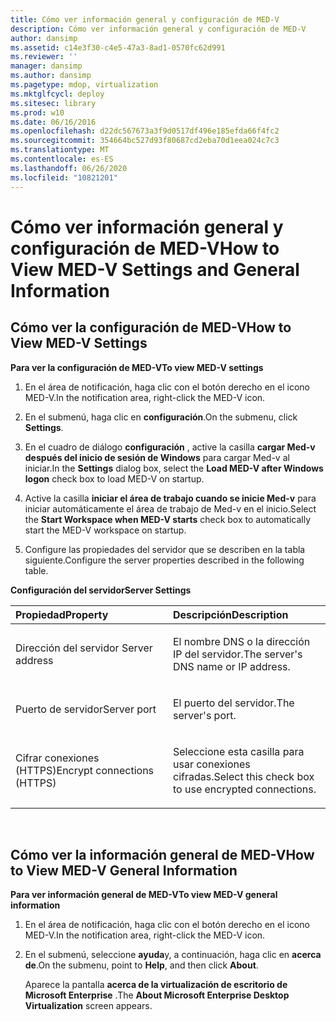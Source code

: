```yaml
---
title: Cómo ver información general y configuración de MED-V
description: Cómo ver información general y configuración de MED-V
author: dansimp
ms.assetid: c14e3f30-c4e5-47a3-8ad1-0570fc62d991
ms.reviewer: ''
manager: dansimp
ms.author: dansimp
ms.pagetype: mdop, virtualization
ms.mktglfcycl: deploy
ms.sitesec: library
ms.prod: w10
ms.date: 06/16/2016
ms.openlocfilehash: d22dc567673a3f9d0517df496e185efda66f4fc2
ms.sourcegitcommit: 354664bc527d93f80687cd2eba70d1eea024c7c3
ms.translationtype: MT
ms.contentlocale: es-ES
ms.lasthandoff: 06/26/2020
ms.locfileid: "10821201"
---
```

# <span data-ttu-id="ea2e2-103">Cómo ver información general y configuración de MED-V</span><span class="sxs-lookup"><span data-stu-id="ea2e2-103">How to View MED-V Settings and General Information</span></span>


## <span data-ttu-id="ea2e2-104">Cómo ver la configuración de MED-V</span><span class="sxs-lookup"><span data-stu-id="ea2e2-104">How to View MED-V Settings</span></span>


**<span data-ttu-id="ea2e2-105">Para ver la configuración de MED-V</span><span class="sxs-lookup"><span data-stu-id="ea2e2-105">To view MED-V settings</span></span>**

1.  <span data-ttu-id="ea2e2-106">En el área de notificación, haga clic con el botón derecho en el icono MED-V.</span><span class="sxs-lookup"><span data-stu-id="ea2e2-106">In the notification area, right-click the MED-V icon.</span></span>

2.  <span data-ttu-id="ea2e2-107">En el submenú, haga clic en **configuración**.</span><span class="sxs-lookup"><span data-stu-id="ea2e2-107">On the submenu, click **Settings**.</span></span>

3.  <span data-ttu-id="ea2e2-108">En el cuadro de diálogo **configuración** , active la casilla **cargar Med-v después del inicio de sesión de Windows** para cargar Med-v al iniciar.</span><span class="sxs-lookup"><span data-stu-id="ea2e2-108">In the **Settings** dialog box, select the **Load MED-V after Windows logon** check box to load MED-V on startup.</span></span>

4.  <span data-ttu-id="ea2e2-109">Active la casilla **iniciar el área de trabajo cuando se inicie Med-v** para iniciar automáticamente el área de trabajo de Med-v en el inicio.</span><span class="sxs-lookup"><span data-stu-id="ea2e2-109">Select the **Start Workspace when MED-V starts** check box to automatically start the MED-V workspace on startup.</span></span>

5.  <span data-ttu-id="ea2e2-110">Configure las propiedades del servidor que se describen en la tabla siguiente.</span><span class="sxs-lookup"><span data-stu-id="ea2e2-110">Configure the server properties described in the following table.</span></span>

**<span data-ttu-id="ea2e2-111">Configuración del servidor</span><span class="sxs-lookup"><span data-stu-id="ea2e2-111">Server Settings</span></span>**

<table>
<colgroup>
<col width="50%" />
<col width="50%" />
</colgroup>
<thead>
<tr class="header">
<th align="left"><span data-ttu-id="ea2e2-112">Propiedad</span><span class="sxs-lookup"><span data-stu-id="ea2e2-112">Property</span></span></th>
<th align="left"><span data-ttu-id="ea2e2-113">Descripción</span><span class="sxs-lookup"><span data-stu-id="ea2e2-113">Description</span></span></th>
</tr>
</thead>
<tbody>
<tr class="odd">
<td align="left"><p><span data-ttu-id="ea2e2-114">Dirección del servidor 
</span><span class="sxs-lookup"><span data-stu-id="ea2e2-114">Server address</span></span></p></td>
<td align="left"><p><span data-ttu-id="ea2e2-115">El nombre DNS o la dirección IP del servidor.</span><span class="sxs-lookup"><span data-stu-id="ea2e2-115">The server's DNS name or IP address.</span></span></p></td>
</tr>
<tr class="even">
<td align="left"><p><span data-ttu-id="ea2e2-116">Puerto de servidor</span><span class="sxs-lookup"><span data-stu-id="ea2e2-116">Server port</span></span></p></td>
<td align="left"><p><span data-ttu-id="ea2e2-117">El puerto del servidor.</span><span class="sxs-lookup"><span data-stu-id="ea2e2-117">The server's port.</span></span></p></td>
</tr>
<tr class="odd">
<td align="left"><p><span data-ttu-id="ea2e2-118">Cifrar conexiones (HTTPS)</span><span class="sxs-lookup"><span data-stu-id="ea2e2-118">Encrypt connections (HTTPS)</span></span></p></td>
<td align="left"><p><span data-ttu-id="ea2e2-119">Seleccione esta casilla para usar conexiones cifradas.</span><span class="sxs-lookup"><span data-stu-id="ea2e2-119">Select this check box to use encrypted connections.</span></span></p></td>
</tr>
</tbody>
</table>

 

## <span data-ttu-id="ea2e2-120">Cómo ver la información general de MED-V</span><span class="sxs-lookup"><span data-stu-id="ea2e2-120">How to View MED-V General Information</span></span>


**<span data-ttu-id="ea2e2-121">Para ver información general de MED-V</span><span class="sxs-lookup"><span data-stu-id="ea2e2-121">To view MED-V general information</span></span>**

1.  <span data-ttu-id="ea2e2-122">En el área de notificación, haga clic con el botón derecho en el icono MED-V.</span><span class="sxs-lookup"><span data-stu-id="ea2e2-122">In the notification area, right-click the MED-V icon.</span></span>

2.  <span data-ttu-id="ea2e2-123">En el submenú, seleccione **ayuda**y, a continuación, haga clic en **acerca de**.</span><span class="sxs-lookup"><span data-stu-id="ea2e2-123">On the submenu, point to **Help**, and then click **About**.</span></span>

    <span data-ttu-id="ea2e2-124">Aparece la pantalla **acerca de la virtualización de escritorio de Microsoft Enterprise** .</span><span class="sxs-lookup"><span data-stu-id="ea2e2-124">The **About Microsoft Enterprise Desktop Virtualization** screen appears.</span></span>

 

 





